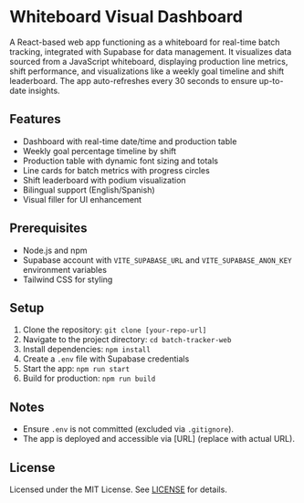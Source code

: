 # Whiteboard Visual Dashboard

A React-based web app functioning as a whiteboard for real-time batch tracking, integrated with Supabase for data management. It visualizes data sourced from a JavaScript whiteboard, displaying production line metrics, shift performance, and visualizations like a weekly goal timeline and shift leaderboard. The app auto-refreshes every 30 seconds to ensure up-to-date insights.

## Features
- Dashboard with real-time date/time and production table
- Weekly goal percentage timeline by shift
- Production table with dynamic font sizing and totals
- Line cards for batch metrics with progress circles
- Shift leaderboard with podium visualization
- Bilingual support (English/Spanish)
- Visual filler for UI enhancement

## Prerequisites
- Node.js and npm
- Supabase account with `VITE_SUPABASE_URL` and `VITE_SUPABASE_ANON_KEY` environment variables
- Tailwind CSS for styling

## Setup
1. Clone the repository: `git clone [your-repo-url]`
2. Navigate to the project directory: `cd batch-tracker-web`
3. Install dependencies: `npm install`
4. Create a `.env` file with Supabase credentials
5. Start the app: `npm run start`
6. Build for production: `npm run build`

## Notes
- Ensure `.env` is not committed (excluded via `.gitignore`).
- The app is deployed and accessible via [URL] (replace with actual URL).

## License
Licensed under the MIT License. See [LICENSE](LICENSE) for details.
